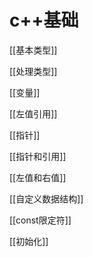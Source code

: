 # c++基础

[[基本类型]]

[[处理类型]]

[[变量]]

[[左值引用]]
  
[[指针]]

[[指针和引用]]

[[左值和右值]]

[[自定义数据结构]]

[[const限定符]]

[[初始化]]
